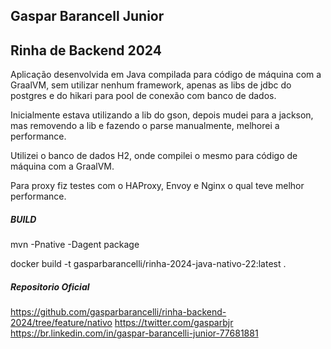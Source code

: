 ## Gaspar Barancell Junior


## Rinha de Backend 2024

Aplicação desenvolvida em Java compilada para código de máquina com a GraalVM, sem utilizar nenhum framework, apenas as libs de jdbc do postgres e do hikari para pool de conexão com banco de dados.

Inicialmente estava utilizando a lib do gson, depois mudei para a jackson, mas removendo a lib e fazendo o parse manualmente, melhorei a performance.

Utilizei o banco de dados H2, onde compilei o mesmo para código de máquina com a GraalVM.

Para proxy fiz testes com o HAProxy, Envoy e Nginx o qual teve melhor performance.


##### BUILD

mvn -Pnative -Dagent package

docker build -t gasparbarancelli/rinha-2024-java-nativo-22:latest .


##### Repositorio Oficial

https://github.com/gasparbarancelli/rinha-backend-2024/tree/feature/nativo
https://twitter.com/gasparbjr
https://br.linkedin.com/in/gaspar-barancelli-junior-77681881




